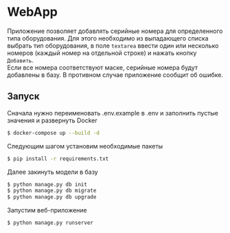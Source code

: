 # WebApp
Приложение позволяет добавлять серийные номера для определенного типа оборудования.
Для этого необходимо из выпадающего списка выбрать тип оборудования, в поле `textarea`
ввести один или несколько номеров (каждый номер на отдельной строке) 
и нажать кнопку `Добавить`.  
Если все номера соответствуют маске, серийные номера будут добавлены в базу.
В противном случае приложение сообщит об ошибке.

## Запуск
Сначала нужно переименовать .env.example в .env и заполнить пустые значения и
развернуть Docker
```bash
$ docker-compose up --build -d
```
Следующим шагом установим необходимые пакеты
```bash
$ pip install -r requirements.txt
```
Далее закинуть модели в базу
```bash
$ python manage.py db init
$ python manage.py db migrate
$ python manage.py db upgrade
```
Запустим веб-приложение
```bash
$ python manage.py runserver
```